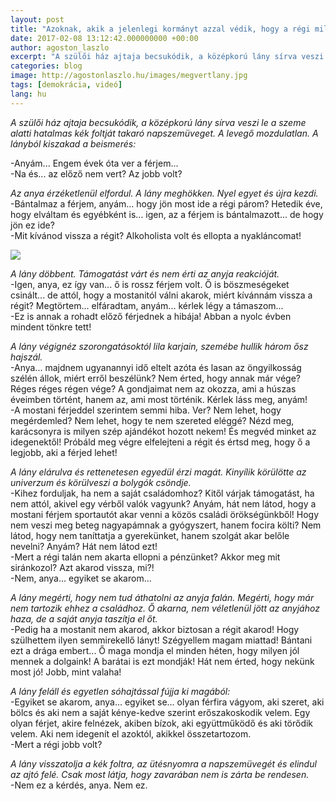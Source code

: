 ```yaml
---
layout: post
title: "Azoknak, akik a jelenlegi kormányt azzal védik, hogy a régi milyen rossz volt"
date: 2017-02-08 13:12:42.000000000 +00:00
author: agoston_laszlo
excerpt: "A szülői ház ajtaja becsukódik, a középkorú lány sírva veszi le a szeme alatti hatalmas kék foltját takaró szemüveget. A lányból kiszakad a beismerés:"
categories: blog
image: http://agostonlaszlo.hu/images/megvertlany.jpg
tags: [demokrácia, videó]
lang: hu
---
```


*A szülői ház ajtaja becsukódik, a középkorú lány sírva veszi le a szeme alatti hatalmas kék foltját takaró napszemüveget. A levegő mozdulatlan. A lányból kiszakad a beismerés:*<br />

-Anyám... Engem évek óta ver a férjem... <br />
-Na és... az előző nem vert? Az jobb volt? <br />

*Az anya érzéketlenül elfordul. A lány meghökken. Nyel egyet és újra kezdi.* <br />
-Bántalmaz a férjem, anyám... hogy jön most ide a régi párom? Hetedik éve, hogy elváltam és egyébként is... igen, az a férjem is bántalmazott... de hogy jön ez ide? <br />
-Mit kívánod vissza a régit? Alkoholista volt és ellopta a nyakláncomat! <br />

![](http://agostonlaszlo.hu/images/megvertlany.jpg)

*A lány döbbent. Támogatást várt és nem érti az anyja reakcióját.*<br />
-Igen, anya, ez így van... ő is rossz férjem volt. Ő is böszmeségeket csinált... de attól, hogy a mostanitól válni akarok, miért kívánnám vissza a régit? Megtörtem... elfáradtam, anyám... kérlek légy a támaszom... <br />
-Ez is annak a rohadt előző férjednek a hibája! Abban a nyolc évben mindent tönkre tett! <br />

*A lány végignéz szorongatásoktól lila karjain, szemébe hullik három ősz hajszál.*<br />
-Anya... majdnem ugyanannyi idő eltelt azóta és lasan az öngyilkosság szélén állok, miért erről beszélünk? Nem érted, hogy annak már vége? Réges réges régen vége? A gondjaimat nem az okozza, ami a húszas éveimben történt, hanem az, ami most történik. Kérlek láss meg, anyám! <br />
-A mostani férjeddel szerintem semmi hiba. Ver? Nem lehet, hogy megérdemled? Nem lehet, hogy te nem szereted eléggé? Nézd meg, karácsonyra is milyen szép ajándékot hozott nekem! És megvéd minket az idegenektől! Próbáld meg végre elfelejteni a régit és értsd meg, hogy ő a legjobb, aki a férjed lehet! <br />

*A lány elárulva és rettenetesen egyedül érzi magát. Kinyílik körülötte az univerzum és körülveszi a bolygók csöndje.*<br />
-Kihez forduljak, ha nem a saját családomhoz? Kitől várjak támogatást, ha nem attól, akivel egy vérből valók vagyunk? Anyám, hát nem látod, hogy a mostani férjem sportautót akar venni a közös családi örökségünkből! Hogy nem veszi meg beteg nagyapámnak a gyógyszert, hanem focira költi? Nem látod, hogy nem taníttatja a gyerekünket, hanem szolgát akar belőle nevelni? Anyám? Hát nem látod ezt!<br />
-Mert a régi talán nem akarta ellopni a pénzünket? Akkor meg mit siránkozol? Azt akarod vissza, mi?! <br />
-Nem, anya... egyiket se akarom... <br />

*A lány megérti, hogy nem tud áthatolni az anyja falán. Megérti, hogy már nem tartozik ehhez a családhoz. Ő akarna, nem véletlenül jött az anyjához haza, de a saját anyja taszítja el őt.*<br />
-Pedig ha a mostanit nem akarod, akkor biztosan a régit akarod! Hogy szülhettem ilyen semmirekellő lányt! Szégyellem magam miattad! Bántani ezt a drága embert... Ő maga mondja el minden héten, hogy milyen jól mennek a dolgaink! A barátai is ezt mondják! Hát nem érted, hogy nekünk most jó! Jobb, mint valaha!<br />

*A lány feláll és egyetlen sóhajtással fújja ki magából:*<br />
-Egyiket se akarom, anya... egyiket se... olyan férfira vágyom, aki szeret, aki bölcs és aki nem a saját kénye-kedve szerint erőszakoskodik velem. Egy olyan férjet, akire felnézek, akiben bízok, aki együttműködő és aki törődik velem. Aki nem idegenít el azoktól, akikkel összetartozom.<br />
-Mert a régi jobb volt? <br />

*A lány visszatolja a kék foltra, az ütésnyomra a napszemüvegét és elindul az ajtó felé. Csak most látja, hogy zavarában nem is zárta be rendesen.*<br />
-Nem ez a kérdés, anya. Nem ez.
